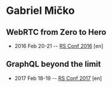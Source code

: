 # Gabriel Mičko

## WebRTC from Zero to Hero
- 2016 Feb 20-21 -- [RS Conf 2016](https://www.youtube.com/watch?v=DOg3XPAgZwE) [en]   
## GraphQL beyond the limit
- 2017 Feb 18-19 -- [RS Conf 2017](https://www.youtube.com/watch?v=wyfSYJk_m9Q) [en]   
